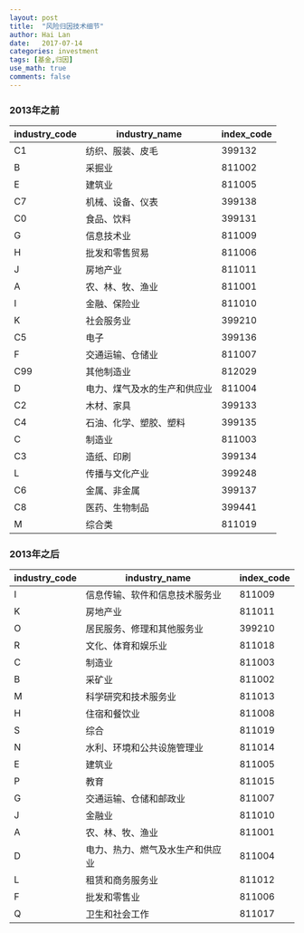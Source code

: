 ```yaml
---
layout: post
title:  "风险归因技术细节"
author: Hai Lan
date:   2017-07-14
categories: investment
tags: [基金,归因]
use_math: true
comments: false
---
```


### 2013年之前

industry_code |        industry_name         | index_code
---------------|------------------------------|---------------
 C1            | 纺织、服装、皮毛                | 399132
 B             | 采掘业                        | 811002
 E             | 建筑业                        | 811005
 C7            | 机械、设备、仪表                | 399138
 C0            | 食品、饮料                     | 399131
 G             | 信息技术业                     | 811009
 H             | 批发和零售贸易                  | 811006
 J             | 房地产业                       | 811011
 A             | 农、林、牧、渔业                | 811001
 I             | 金融、保险业                   | 811010
 K             | 社会服务业                     | 399210
 C5            | 电子                          | 399136
 F             | 交通运输、仓储业                | 811007
 C99           | 其他制造业                     | 812029
 D             | 电力、煤气及水的生产和供应业      | 811004
 C2            | 木材、家具                     | 399133
 C4            | 石油、化学、塑胶、塑料           | 399135
 C             | 制造业                        | 811003
 C3            | 造纸、印刷                    | 399134
 L             | 传播与文化产业                 | 399248
 C6            | 金属、非金属                   | 399137
 C8            | 医药、生物制品                 | 399441
 M             | 综合类                        | 811019


### 2013年之后

industry_code |          industry_name           | index_code
--------------|----------------------------------|-------------
I             | 信息传输、软件和信息技术服务业         | 811009
K             | 房地产业                           | 811011
O             | 居民服务、修理和其他服务业            | 399210
R             | 文化、体育和娱乐业                   | 811018
C             | 制造业                             | 811003
B             | 采矿业                             | 811002
M             | 科学研究和技术服务业                 | 811013
H             | 住宿和餐饮业                        | 811008
S             | 综合                               | 811019
N             | 水利、环境和公共设施管理业             | 811014
E             | 建筑业                              | 811005
P             | 教育                                | 811015
G             | 交通运输、仓储和邮政业                 | 811007
J             | 金融业                              | 811010
A             | 农、林、牧、渔业                      | 811001
D             | 电力、热力、燃气及水生产和供应业         | 811004
L             | 租赁和商务服务业                      | 811012
F             | 批发和零售业                         | 811006
Q             | 卫生和社会工作                        | 811017
